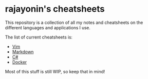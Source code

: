 # rajayonin's cheatsheets

This repository is a collection of all my notes and cheatsheets on the different languages and applications I use.  

The list of current cheatsheets is:
- [Vim](vim.md)
- [Markdown](markdown.md)
- [C#](csharp.md)
- [Docker](docker.md)

Most of this stuff is still WIP, so keep that in mind!